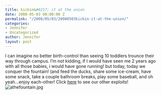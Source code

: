 ```yaml
---
title: kickin&#8217; it at the union
date: 2008-05-03 00:00:00 Z
permalink: "/2008/05/03/20080503kickin-it-at-the-union/"
categories:
- Jennifer
- Uncategorized
author: Jennifer
layout: post
---
```


I can imagine no better birth-control than seeing 10 toddlers trounce their way through campus. I&#8217;m not kidding, if I would have seen me 2 years ago with all those babies, i would have gone running! but today, today we conquer the fountain! (and feed the ducks, share some ice-cream, have some snack, take a couple bathroom breaks, play some baseball, and oh yeah&#8230;enjoy each-other! Click [here](http://www.flickr.com/photos/jenniferandJennifers_photos/sets/72157604828898128/ "here") to see our other exploits!<img id="image230" alt="athefountain.jpg" src="/teamelam/assets/images/kickinand-8217-it-at-the-union/1209648700000-missing.jpg" />
